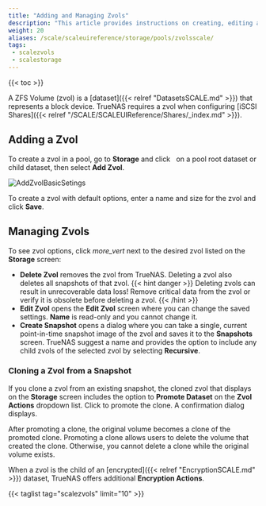 ```yaml
---
title: "Adding and Managing Zvols"
description: "This article provides instructions on creating, editing and managing zvols."
weight: 20
aliases: /scale/scaleuireference/storage/pools/zvolsscale/
tags: 
 - scalezvols
 - scalestorage
---
```


{{< toc >}}

A ZFS Volume (zvol) is a [dataset]({{< relref "DatasetsSCALE.md" >}}) that represents a block device.
TrueNAS requires a zvol when configuring [iSCSI Shares]({{< relref "/SCALE/SCALEUIReference/Shares/_index.md" >}}).

## Adding a Zvol

To create a zvol in a pool, go to **Storage** and click <i class="fa fa-ellipsis-v" aria-hidden="true" title="Options"></i>&nbsp; on a pool root dataset or child dataset, then select **Add Zvol**.

![AddZvolBasicSetings](/images/SCALE/22.02/AddZvolBasicSetings.png "Creating a new Zvol")

To create a zvol with default options, enter a name and size for the zvol and click **Save**.

## Managing Zvols

To see zvol options, click <i class="material-icons" aria-hidden="true" title="Options">more_vert</i> next to the desired zvol listed on the **Storage** screen:

* **Delete Zvol** removes the zvol from TrueNAS. Deleting a zvol also deletes all snapshots of that zvol.
  {{< hint danger >}}
  Deleting zvols can result in unrecoverable data loss!
  Remove critical data from the zvol or verify it is obsolete before deleting a zvol.
  {{< /hint >}}
* **Edit Zvol** opens the **Edit Zvol** screen where you can change the saved settings. **Name** is read-only and you cannot change it.
* **Create Snapshot** opens a dialog where you can take a single, current point-in-time snapshot image of the zvol and saves it to the **Snapshots** screen. 
  TrueNAS suggest a name and provides the option to include any child zvols of the selected zvol by selecting **Recursive**. 

### Cloning a Zvol from a Snapshot

If you clone a zvol from an existing snapshot, the cloned zvol that displays on the **Storage** screen includes the option to **Promote Dataset** on the **Zvol Actions** dropdown list. Click to promote the clone. A confirmation dialog displays.

After promoting a clone, the original volume becomes a clone of the promoted clone. Promoting a clone allows users to delete the volume that created the clone.
Otherwise, you cannot delete a clone while the original volume exists.

When a zvol is the child of an [encrypted]({{< relref "EncryptionSCALE.md" >}}) dataset, TrueNAS offers additional **Encryption Actions**. 

{{< taglist tag="scalezvols" limit="10" >}}
